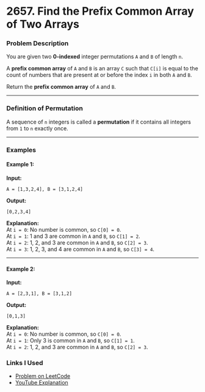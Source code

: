 # 2657. Find the Prefix Common Array of Two Arrays

### Problem Description

You are given two **0-indexed** integer permutations `A` and `B` of length `n`.

A **prefix common array** of `A` and `B` is an array `C` such that `C[i]` is equal to the count of numbers that are present at or before the index `i` in both `A` and `B`.

Return the **prefix common array** of `A` and `B`.

---

### Definition of Permutation

A sequence of `n` integers is called a **permutation** if it contains all integers from `1` to `n` exactly once.

---

### Examples

#### Example 1:
**Input:**
```
A = [1,3,2,4], B = [3,1,2,4]
```

**Output:**
```
[0,2,3,4]
```

**Explanation:**  
At `i = 0`: No number is common, so `C[0] = 0`.  
At `i = 1`: 1 and 3 are common in `A` and `B`, so `C[1] = 2`.  
At `i = 2`: 1, 2, and 3 are common in `A` and `B`, so `C[2] = 3`.  
At `i = 3`: 1, 2, 3, and 4 are common in `A` and `B`, so `C[3] = 4`.

---

#### Example 2:
**Input:**
```
A = [2,3,1], B = [3,1,2]
```

**Output:**
```
[0,1,3]
```

**Explanation:**  
At `i = 0`: No number is common, so `C[0] = 0`.  
At `i = 1`: Only 3 is common in `A` and `B`, so `C[1] = 1`.  
At `i = 2`: 1, 2, and 3 are common in `A` and `B`, so `C[2] = 3`.

### Links I Used

- [Problem on LeetCode](https://leetcode.com/problems/find-the-prefix-common-array-of-two-arrays/)
- [YouTube Explanation]()
